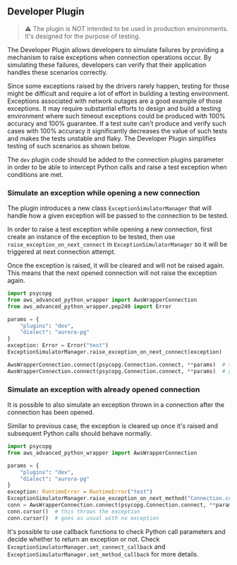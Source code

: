 ## Developer Plugin

> :warning: The plugin is NOT intended to be used in production environments. It's designed for the purpose of testing.

The Developer Plugin allows developers to simulate failures by providing a mechanism to raise exceptions when  connection operations occur. By simulating these failures, developers can verify that their application handles these scenarios correctly.

Since some exceptions raised by the drivers rarely happen, testing for those might be difficult and require a lot of effort in building a testing environment. Exceptions associated with network outages are a good example of those exceptions. It may require substantial efforts to design and build a testing environment where such timeout exceptions could be produced with 100% accuracy and 100% guarantee. If a test suite can't produce and verify such cases with 100% accuracy it significantly decreases the value of such tests and makes the tests unstable and flaky. The Developer Plugin simplifies testing of such scenarios as shown below.

The `dev` plugin code should be added to the connection plugins parameter in order to be able to intercept Python calls and raise a test exception when conditions are met.

### Simulate an exception while opening a new connection

The plugin introduces a new class `ExceptionSimulatorManager` that will handle how a given exception will be passed to the connection to be tested.

In order to raise a test exception while opening a new connection, first create an instance of the exception to be tested, then use `raise_exception_on_next_connect` in `ExceptionSimulatorManager` so it will be triggered at next connection attempt.

Once the exception is raised, it will be cleared and will not be raised again. This means that the next opened connection will not raise the exception again.

```python
import psycopg
from aws_advanced_python_wrapper import AwsWrapperConnection
from aws_advanced_python_wrapper.pep249 import Error

params = {
    "plugins": "dev",
    "dialect": "aurora-pg"
}
exception: Error = Error("test")
ExceptionSimulatorManager.raise_exception_on_next_connect(exception)

AwsWrapperConnection.connect(psycopg.Connection.connect, **params)  # this throws the exception
AwsWrapperConnection.connect(psycopg.Connection.connect, **params)  # goes as usual with no exception
```

### Simulate an exception with already opened connection

It is possible to also simulate an exception thrown in a connection after the connection has been opened.

Similar to previous case, the exception is cleared up once it's raised and subsequent Python calls should behave normally.


```python
import psycopg
from aws_advanced_python_wrapper import AwsWrapperConnection

params = {
    "plugins": "dev",
    "dialect": "aurora-pg"
}
exception: RuntimeError = RuntimeError("test")
ExceptionSimulatorManager.raise_exception_on_next_method("Connection.cursor", exception)
conn = AwsWrapperConnection.connect(psycopg.Connection.connect, **params)
conn.cursor()  # this throws the exception
conn.cursor()  # goes as usual with no exception
```

It's possible to use callback functions to check Python call parameters and decide whether to return an exception or not. Check `ExceptionSimulatorManager.set_connect_callback` and `ExceptionSimulatorManager.set_method_callback` for more details.